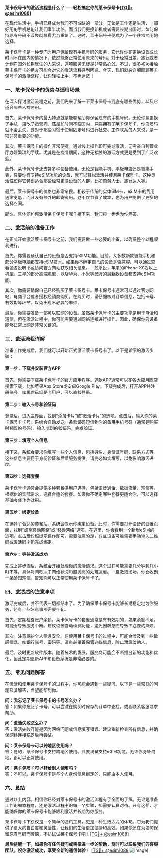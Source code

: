 **莱卡保号卡的激活流程是什么？——轻松搞定你的莱卡保号卡[[TG💪+ @esim1088](https://t.me/s/esim1088)]**

在现代生活中，手机已经成为我们不可或缺的一部分。无论是工作还是生活，一部好用的手机总能让我们事半功倍。而当我们更换新机或者需要长期出国时，如何保持原有号码不丢失就显得尤为重要了。这时，莱卡保号卡便成为了一个非常实用的选择。

莱卡保号卡是一种专门为用户保留现有手机号码的服务，它允许你在更换设备或长时间不在国内的情况下，依然能够正常使用原来的号码。对于经常出差、旅行或者计划在国外长期居住的人来说，这项服务无疑是非常贴心的。不过，很多初次接触莱卡保号卡的朋友可能会对它的激活流程感到困惑。今天，我们就来详细聊聊莱卡保号卡的激活流程，让你轻松上手，不再迷茫！

### **一、莱卡保号卡的优势与适用场景**

在深入探讨激活流程之前，我们先来了解一下莱卡保号卡到底有哪些优势，以及它适合哪些人群使用。

首先，莱卡保号卡的最大特点就是能够帮助你保留现有的手机号码。无论你是更换了手机、更改了运营商，还是长时间不在国内，只要拥有了莱卡保号卡，你的号码就不会丢失。这对于那些习惯于使用固定号码进行社交、工作联系的人来说，是一项非常重要的功能。

其次，莱卡保号卡的操作非常便捷。通过线上操作即可完成激活，无需亲自到营业厅办理繁琐的手续。尤其是在疫情期间，这种无接触的激活方式更是受到了广泛欢迎。

此外，莱卡保号卡还支持多种设备使用。无论是智能手机、平板电脑还是智能手表，只要你有支持eSIM功能的设备，就可以轻松激活并使用莱卡保号卡。这种灵活性使得它特别适合那些经常更换设备的人群，比如商务人士、旅行达人等。

最后，莱卡保号卡的价格也非常亲民。相较于传统的实体SIM卡，eSIM卡的费用通常更低，而且没有额外的邮寄费用。这不仅节省了成本，也为用户提供了更多的选择空间。

那么，具体该如何激活莱卡保号卡呢？接下来，我们将一步步为你解答。

### **二、激活前的准备工作**

在正式开始激活莱卡保号卡之前，我们需要做一些必要的准备，以确保整个过程顺利进行。

首先，你需要确认自己的设备是否支持eSIM功能。目前，大多数新款智能手机和部分平板电脑都支持eSIM技术。如果你不确定自己的设备是否兼容，可以通过查看设备说明书或访问官方网站获取相关信息。一般来说，苹果的iPhone XS及以上机型、三星的部分高端机型，以及华为、小米等品牌的最新款设备都支持eSIM功能。

其次，你需要确保自己已经购买了莱卡保号卡。莱卡保号卡通常可以通过官方网站、电商平台或者授权经销商购买。在购买时，请仔细核对订单信息，包括卡号、有效期等细节，以免出现不必要的麻烦。

最后，你需要准备一部可以联网的设备。虽然莱卡保号卡的主要功能是用于电话和短信，但在激活过程中，你可能需要通过网络连接进行操作。因此，确保你的设备能够正常上网是非常关键的。

### **三、激活流程详解**

准备工作完成后，我们就可以开始正式激活莱卡保号卡了。以下是详细的激活步骤：

#### **第一步：下载并安装官方APP**
首先，你需要下载莱卡保号卡的官方应用程序。这款APP通常可以在各大应用商店搜索下载，比如苹果App Store或安卓Google Play。下载完成后，打开APP并注册账号。如果你已经是老用户，可以直接登录。

#### **第二步：输入卡号和验证码**
登录后，进入主界面，找到“添加卡片”或“激活卡片”的选项。点击后，输入你的莱卡保号卡卡号。系统会自动发送一条验证码短信到你的备用手机号码（通常是购买时预留的号码）。输入收到的验证码，完成验证。

#### **第三步：填写个人信息**
接下来，系统会要求你填写一些个人信息，包括姓名、身份证号码、联系方式等。这些信息主要用于身份验证和后续服务提供。请务必如实填写，以免影响激活进度。

#### **第四步：选择套餐**
莱卡保号卡通常会提供多种套餐供用户选择，包括语音通话、数据流量、短信等。根据你的实际需求，选择合适的套餐。如果你不确定哪种套餐更适合你，可以选择基础套餐作为试用。

#### **第五步：绑定设备**
在选择了合适的套餐后，系统会提示你绑定设备。此时，你需要打开设备的设置页面，找到“蜂窝移动网络”或“移动网络”选项。在这里，你会看到一个新增eSIM的选项，点击后按照提示操作即可。需要注意的是，有些设备可能需要手动输入二维码或激活码才能完成绑定。

#### **第六步：等待激活成功**
完成上述步骤后，系统会开始处理你的激活请求。这个过程可能需要几分钟到几小时不等，具体时间取决于网络状况和服务商的处理速度。一旦激活成功，你会收到一条通知短信，告知你可以正常使用莱卡保号卡了。

### **四、激活后的注意事项**

激活完成后，并不代表一切都结束了。为了确保莱卡保号卡能够长期稳定地为你服务，还有一些注意事项需要牢记。

首先，定期检查账户余额。莱卡保号卡的套餐通常是有有效期的，如果余额不足，可能会导致服务中断。建议设置自动续费功能，避免因疏忽而导致不必要的麻烦。

其次，注意保护个人信息安全。在使用莱卡保号卡的过程中，可能会涉及到一些敏感信息，如银行账号、密码等。请务必妥善保管这些信息，防止泄露给他人。

最后，及时更新软件版本。随着技术的发展，服务商可能会不断推出新的功能和优化，因此定期更新APP和设备系统是非常必要的。

### **五、常见问题解答**

在激活和使用莱卡保号卡的过程中，你可能会遇到一些疑问。以下是一些常见的问题及其解答，希望能帮到你。

**问：我忘记了莱卡保号卡的卡号怎么办？**  
答：如果你忘记了卡号，可以尝试在购买时保存的订单中查找，或者联系客服寻求帮助。

**问：激活失败怎么办？**  
答：激活失败可能是因为网络问题或信息填写错误。建议重新检查所有信息，并确保网络连接稳定后再尝试。

**问：莱卡保号卡可以跨地区使用吗？**  
答：是的，莱卡保号卡支持跨地区使用。只要设备支持eSIM功能，无论你身处何地，都可以正常使用。

**问：莱卡保号卡可以转给别人使用吗？**  
答：不可以。莱卡保号卡是与个人身份信息绑定的，只能由本人使用。

### **六、总结**

通过以上内容，相信你已经对莱卡保号卡的激活流程有了全面的了解。无论是准备工作的细致程度，还是激活过程中的每一个步骤，都需要认真对待。只有这样，才能确保你的莱卡保号卡能够顺利激活并长期为你服务。

莱卡保号卡不仅仅是一个简单的通讯工具，更是一种生活方式的体现。它为我们提供了更大的自由度和灵活性，让我们的生活更加便捷和高效。如果你还在为如何保留原有号码而苦恼，不妨试试莱卡保号卡吧！[[TG💪+ @esim1088](https://t.me/s/esim1088)]

**最后提醒一下，如果你有任何疑问或需要进一步的帮助，随时可以联系我们的客服团队。祝你激活成功，享受全新的通信体验！** [[TG💪+ @esim1088](https://t.me/s/esim1088) ![Image](https://i.postimg.cc/4NQfJmqS/Snipaste-2025-05-13-00-14-12.png)]